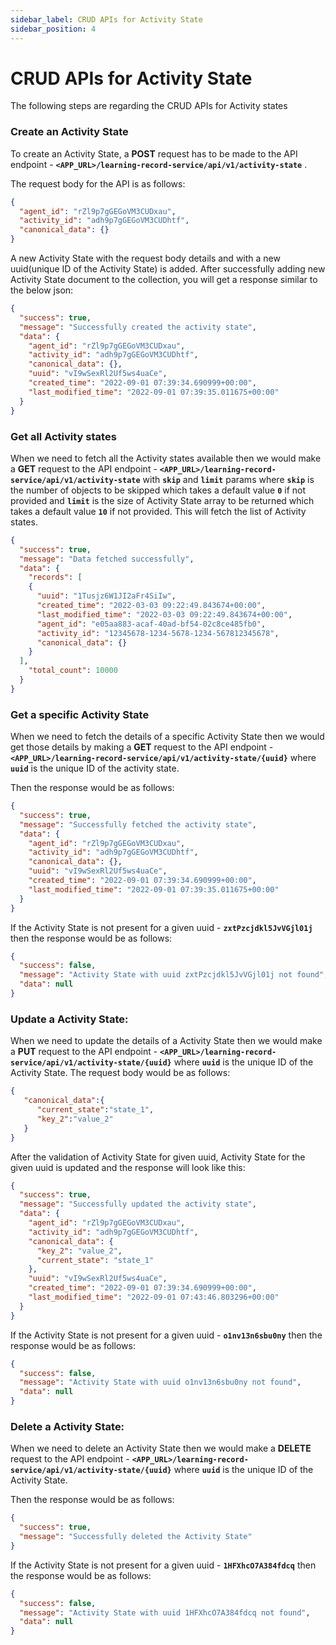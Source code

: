 ```yaml
---
sidebar_label: CRUD APIs for Activity State
sidebar_position: 4
---
```


# CRUD APIs for Activity State

The following steps are regarding the CRUD APIs for Activity states


### Create an Activity State

To create an Activity State, a **POST** request has to be made to the API endpoint - **`<APP_URL>/learning-record-service/api/v1/activity-state`** .

The request body for the API is as follows:

```json
{
  "agent_id": "rZl9p7gGEGoVM3CUDxau",
  "activity_id": "adh9p7gGEGoVM3CUDhtf",
  "canonical_data": {}
}
```

A new Activity State with the request body details and with a new uuid(unique ID of the Activity State) is added. After successfully adding new Activity State document to the collection, you will get a response similar to the below json:

```json
{
  "success": true,
  "message": "Successfully created the activity state",
  "data": {
    "agent_id": "rZl9p7gGEGoVM3CUDxau",
    "activity_id": "adh9p7gGEGoVM3CUDhtf",
    "canonical_data": {},
    "uuid": "vI9wSexRl2Uf5ws4uaCe",
    "created_time": "2022-09-01 07:39:34.690999+00:00",
    "last_modified_time": "2022-09-01 07:39:35.011675+00:00"
  }
}

```

### Get all Activity states

When we need to fetch all the Activity states available then we would make a **GET** request to the API endpoint - **`<APP_URL>/learning-record-service/api/v1/activity-state`** with **`skip`** and **`limit`** params where **`skip`** is the number of objects to be skipped which takes a default value **`0`** if not provided and **`limit`** is the size of Activity State array to be returned which takes a default value **`10`** if not provided. This will fetch the list of Activity states.

```json
{
  "success": true,
  "message": "Data fetched successfully",
  "data": {
    "records": [
    {
      "uuid": "1Tusjz6W1JI2aFr4SiIw",
      "created_time": "2022-03-03 09:22:49.843674+00:00",
      "last_modified_time": "2022-03-03 09:22:49.843674+00:00",
      "agent_id": "e05aa883-acaf-40ad-bf54-02c8ce485fb0",
      "activity_id": "12345678-1234-5678-1234-567812345678",
      "canonical_data": {}
    }
  ],
    "total_count": 10000
  }
}
```

### Get a specific Activity State

When we need to fetch the details of a specific Activity State then we would get those details by making a **GET** request to the API endpoint - **`<APP_URL>/learning-record-service/api/v1/activity-state/{uuid}`** where **`uuid`** is the unique ID of the activity state.

Then the response would be as follows:

```json
{
  "success": true,
  "message": "Successfully fetched the activity state",
  "data": {
    "agent_id": "rZl9p7gGEGoVM3CUDxau",
    "activity_id": "adh9p7gGEGoVM3CUDhtf",
    "canonical_data": {},
    "uuid": "vI9wSexRl2Uf5ws4uaCe",
    "created_time": "2022-09-01 07:39:34.690999+00:00",
    "last_modified_time": "2022-09-01 07:39:35.011675+00:00"
  }
}
```

If the Activity State is not present for a given uuid - **`zxtPzcjdkl5JvVGjl01j`** then the response would be as follows:

```json
{
  "success": false,
  "message": "Activity State with uuid zxtPzcjdkl5JvVGjl01j not found",
  "data": null
}
```

### Update a Activity State:

When we need to update the details of a Activity State then we would make a **PUT** request to the API endpoint - **`<APP_URL>/learning-record-service/api/v1/activity-state/{uuid}`** where **`uuid`** is the unique ID of the Activity State.
The request body would be as follows:

```json
{
   "canonical_data":{
      "current_state":"state_1",
      "key_2":"value_2"
   }
}
```

After the validation of Activity State for given uuid, Activity State for the given uuid is updated and the response will look like this:

```json
{
  "success": true,
  "message": "Successfully updated the activity state",
  "data": {
    "agent_id": "rZl9p7gGEGoVM3CUDxau",
    "activity_id": "adh9p7gGEGoVM3CUDhtf",
    "canonical_data": {
      "key_2": "value_2",
      "current_state": "state_1"
    },
    "uuid": "vI9wSexRl2Uf5ws4uaCe",
    "created_time": "2022-09-01 07:39:34.690999+00:00",
    "last_modified_time": "2022-09-01 07:43:46.803296+00:00"
  }
}
```
If the Activity State is not present for a given uuid - **`o1nv13n6sbu0ny`** then the response would be as follows:

```json
{
  "success": false,
  "message": "Activity State with uuid o1nv13n6sbu0ny not found",
  "data": null
}
```

### Delete a Activity State:

When we need to delete an Activity State then we would make a **DELETE** request to the API endpoint - **`<APP_URL>/learning-record-service/api/v1/activity-state/{uuid}`** where **`uuid`** is the unique ID of the Activity State.

Then the response would be as follows:

```json
{
  "success": true,
  "message": "Successfully deleted the Activity State"
}
```

If the Activity State is not present for a given uuid - **`1HFXhcO7A384fdcq`** then the response would be as follows:

```json
{
  "success": false,
  "message": "Activity State with uuid 1HFXhcO7A384fdcq not found",
  "data": null
}
```